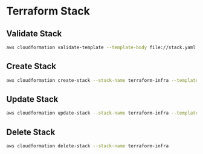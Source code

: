 # Terraform Stack

## Validate Stack

```sh
aws cloudformation validate-template --template-body file://stack.yaml
```

## Create Stack

```sh
aws cloudformation create-stack --stack-name terraform-infra --template-body file://stack.yaml --parameters file://parameters/development.json
```

## Update Stack

```sh
aws cloudformation update-stack --stack-name terraform-infra --template-body file://stack.yaml --parameters file://parameters/development.json
```

## Delete Stack

```sh
aws cloudformation delete-stack --stack-name terraform-infra
```
